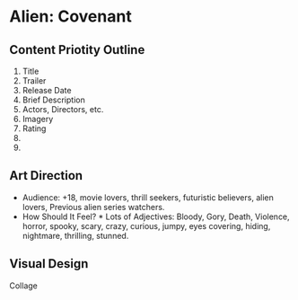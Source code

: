 # Alien: Covenant

## Content Priotity Outline 

1. Title
2. Trailer
3. Release Date
4. Brief Description
5. Actors, Directors, etc.
6. Imagery
7. Rating
8.
9.

## Art Direction

* Audience: 
    +18, movie lovers, thrill seekers, futuristic believers, alien lovers, Previous alien series watchers.
* How Should It Feel? * Lots of Adjectives: 
    Bloody, Gory, Death, Violence, horror, spooky, scary, crazy, curious, jumpy, eyes covering, hiding, nightmare, thrilling, stunned.

## Visual Design

Collage